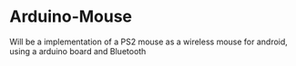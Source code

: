 # Arduino-Mouse
Will be a implementation of a PS2 mouse as a wireless mouse for android, using a arduino board and Bluetooth 
